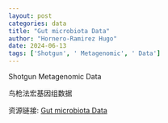 ```yaml
---
layout: post
categories: data
title: "Gut microbiota Data"
author: "Hornero-Ramirez Hugo"
date: 2024-06-13
tags: ['Shotgun', ' Metagenomic', ' Data']
---
```


Shotgun Metagenomic Data

鸟枪法宏基因组数据

资源链接: [Gut microbiota Data](https://doi.org/10.57760/sciencedb.08648)

